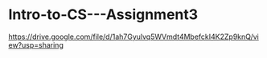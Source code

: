 # Intro-to-CS---Assignment3
https://drive.google.com/file/d/1ah7Gyulvq5WVmdt4MbefckI4K2Zp9knQ/view?usp=sharing
